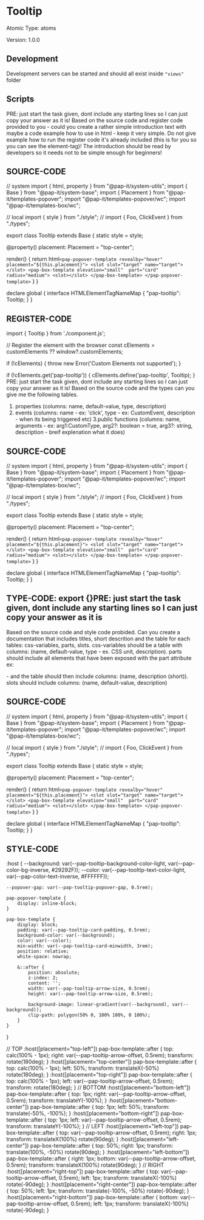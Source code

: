 # Tooltip

Atomic Type: atoms

Version: 1.0.0

## Development

Development servers can be started and should all exist inside `"views"` folder

## Scripts

PRE: just start the task given, dont include any starting lines so I can just copy your answer as it is!
 Based on the source code and register code provided to you - could you create a rather simple introduction text with maybe a code example how to use in html - keep it very simple. Do not give example how to run the register code it's already included (this is for you so you can see the element-tag)! The introduction should be read by developers so it needs not to be simple enough for beginners!

## SOURCE-CODE

// system
import { html, property } from "@pap-it/system-utils";
import { Base } from "@pap-it/system-base";
import { Placement } from "@pap-it/templates-popover";
import "@pap-it/templates-popover/wc";
import "@pap-it/templates-box/wc";

// local
import { style } from "./style";
// import { Foo, ClickEvent } from "./types";

export class Tooltip extends Base {
  static style = style;

  @property() placement: Placement = "top-center";

  render() {
    return html`
            <pap-popover-template revealby="hover" placement="${this.placement}">
                <slot slot="target" name="target"></slot>
                <pap-box-template elevation="small"  part="card" radius="medium">
                    <slot></slot>
                </pap-box-template>
            </pap-popover-template>
        `
  }
}

declare global {
  interface HTMLElementTagNameMap {
    "pap-tooltip": Tooltip;
  }
}

## REGISTER-CODE

import { Tooltip } from './component.js';

// Register the element with the browser
const cElements = customElements ?? window?.customElements;

if (!cElements) {
  throw new Error('Custom Elements not supported');
}

if (!cElements.get('pap-tooltip')) {
  cElements.define('pap-tooltip', Tooltip);
}
PRE: just start the task given, dont include any starting lines so I can just copy your answer as it is!
 Based on the source code and the types can you give me the following tables.

1. properties (columns: name, default-value, type, description)
2. events (columns: name - ex: 'click', type - ex: CustomEvent<ClickEvent>, description - when its being triggered etc)
3.public functions (columns: name, arguments - ex: arg1:CustomType, arg2?: boolean = true, arg3?: string, description - breif explenation what it does)

## SOURCE-CODE

 // system
import { html, property } from "@pap-it/system-utils";
import { Base } from "@pap-it/system-base";
import { Placement } from "@pap-it/templates-popover";
import "@pap-it/templates-popover/wc";
import "@pap-it/templates-box/wc";

// local
import { style } from "./style";
// import { Foo, ClickEvent } from "./types";

export class Tooltip extends Base {
  static style = style;

  @property() placement: Placement = "top-center";

  render() {
    return html`
            <pap-popover-template revealby="hover" placement="${this.placement}">
                <slot slot="target" name="target"></slot>
                <pap-box-template elevation="small"  part="card" radius="medium">
                    <slot></slot>
                </pap-box-template>
            </pap-popover-template>
        `
  }
}

declare global {
  interface HTMLElementTagNameMap {
    "pap-tooltip": Tooltip;
  }
}

## TYPE-CODE: export {}PRE: just start the task given, dont include any starting lines so I can just copy your answer as it is

 Based on the source code and style code probided. Can you create a documentation that includes titles, short descrition and the table for each tables: css-variables, parts, slots.
css-variables should be a table with columns: (name, default-value, type - ex. CSS unit, description).
parts should include all elements that have been exposed with the part attribute ex: <p part='foo'> - and the table should then include columns: (name, description (short)).
slots should include columns: (name, default-value, description)

## SOURCE-CODE

// system
import { html, property } from "@pap-it/system-utils";
import { Base } from "@pap-it/system-base";
import { Placement } from "@pap-it/templates-popover";
import "@pap-it/templates-popover/wc";
import "@pap-it/templates-box/wc";

// local
import { style } from "./style";
// import { Foo, ClickEvent } from "./types";

export class Tooltip extends Base {
  static style = style;

  @property() placement: Placement = "top-center";

  render() {
    return html`
            <pap-popover-template revealby="hover" placement="${this.placement}">
                <slot slot="target" name="target"></slot>
                <pap-box-template elevation="small"  part="card" radius="medium">
                    <slot></slot>
                </pap-box-template>
            </pap-popover-template>
        `
  }
}

declare global {
  interface HTMLElementTagNameMap {
    "pap-tooltip": Tooltip;
  }
}

## STYLE-CODE

:host {
    --background: var(--pap-tooltip-background-color-light, var(--pap-color-bg-inverse, #29292F));
    --color: var(--pap-tooltip-text-color-light, var(--pap-color-text-inverse, #FFFFFF));

    --popover-gap: var(--pap-tooltip-popover-gap, 0.5rem);

    pap-popover-template {
        display: inline-block;
    }

    pap-box-template {
        display: block;
        padding: var(--pap-tooltip-card-padding, 0.5rem);
        background-color: var(--background);
        color: var(--color);
        min-width: var(--pap-tooltip-card-minwidth, 3rem);
        position: relative;
        white-space: nowrap;

        &::after {
            position: absolute;
            z-index: 2;
            content: '';
            width: var(--pap-tooltip-arrow-size, 0.5rem);
            height: var(--pap-tooltip-arrow-size, 0.5rem);

            background-image: linear-gradient(var(--background), var(--background));
            clip-path: polygon(50% 0, 100% 100%, 0 100%);
        }
    }
}

// TOP
:host([placement="top-left"]) pap-box-template::after {
    top: calc(100% - 1px);
    right: var(--pap-tooltip-arrow-offset, 0.5rem);
    transform: rotate(180deg);
}
:host([placement="top-center"]) pap-box-template::after {
    top: calc(100% - 1px);
    left: 50%;
    transform: translateX(-50%) rotate(180deg);
}
:host([placement="top-right"]) pap-box-template::after {
    top: calc(100% - 1px);
    left: var(--pap-tooltip-arrow-offset, 0.5rem);
    transform: rotate(180deg);
}
// BOTTOM
:host([placement="bottom-left"]) pap-box-template::after {
    top: 1px;
    right: var(--pap-tooltip-arrow-offset, 0.5rem);
    transform: translateY(-100%);
}
:host([placement="bottom-center"]) pap-box-template::after {
    top: 1px;
    left: 50%;
    transform: translate(-50%, -100%);
}
:host([placement="bottom-right"]) pap-box-template::after {
    top: 1px;
    left: var(--pap-tooltip-arrow-offset, 0.5rem);
    transform: translateY(-100%);
}
// LEFT
:host([placement="left-top"]) pap-box-template::after {
    top: var(--pap-tooltip-arrow-offset, 0.5rem);
    right: 1px;
    transform: translateX(100%) rotate(90deg);
}
:host([placement="left-center"]) pap-box-template::after {
    top: 50%;
    right: 1px;
    transform: translate(100%, -50%) rotate(90deg);
}
:host([placement="left-bottom"]) pap-box-template::after {
    right: 1px;
    bottom: var(--pap-tooltip-arrow-offset, 0.5rem);
    transform: translateX(100%) rotate(90deg);
}
// RIGHT
:host([placement="right-top"]) pap-box-template::after {
    top: var(--pap-tooltip-arrow-offset, 0.5rem);
    left: 1px;
    transform: translateX(-100%) rotate(-90deg);
}
:host([placement="right-center"]) pap-box-template::after {
    top: 50%;
    left: 1px;
    transform: translate(-100%, -50%) rotate(-90deg);
}
:host([placement="right-bottom"]) pap-box-template::after {
    bottom: var(--pap-tooltip-arrow-offset, 0.5rem);
    left: 1px;
    transform: translateX(-100%) rotate(-90deg);
}
